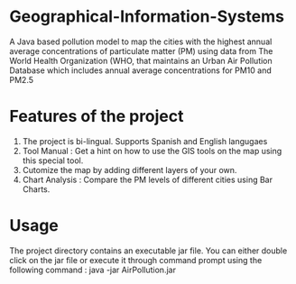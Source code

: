 # Geographical-Information-Systems

A Java based pollution model to map the cities with the highest annual average concentrations of particulate matter (PM) using data from The World Health Organization (WHO, that maintains an Urban Air Pollution Database which includes annual average concentrations for PM10 and PM2.5

# Features of the project
1.  The project is bi-lingual. Supports Spanish and English langugaes
2.  Tool Manual : Get a hint on how to use the GIS tools on the map using this special tool.
3.  Cutomize the map by adding different layers of your own.
4.  Chart Analysis : Compare the PM levels of different cities using Bar Charts.

# Usage
The project directory contains an executable jar file. You can either double click on the jar file or execute it through command prompt using the following command :
java -jar AirPollution.jar
